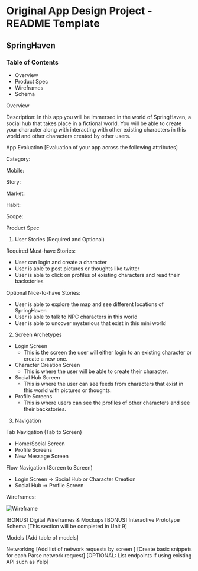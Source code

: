 # Original App Design Project - README Template

## SpringHaven

### Table of Contents
- Overview
- Product Spec
- Wireframes
- Schema

Overview

Description:
In this app you will be immersed in the world of SpringHaven, a social hub that takes place in a fictional world. You will be able to create your character along with interacting with other existing characters in this world and other characters created by other users.

App Evaluation
[Evaluation of your app across the following attributes]

Category:

Mobile:

Story:

Market:

Habit:

Scope:

Product Spec
1. User Stories (Required and Optional)
   
Required Must-have Stories:

- User can login and create a character
- User is able to post pictures or thoughts like twitter
- User is able to click on profiles of existing characters and read their backstories

Optional Nice-to-have Stories:

- User is able to explore the map and see different locations of SpringHaven
- User is able to talk to NPC characters in this world
- User is able to uncover mysterious that exist in this mini world

2. Screen Archetypes
- Login Screen
    - This is the screen the user will either login to an existing character or create a new one.
- Character Creation Screen
    - This is where the user will be able to create their character.
- Social Hub Screen
    - This is where the user can see feeds from characters that exist in this world with pictures or thoughts.
- Profile Screens
    - This is where users can see the profiles of other characters and see their backstories.

3. Navigation

Tab Navigation (Tab to Screen)
- Home/Social Screen
- Profile Screens
- New Message Screen

Flow Navigation (Screen to Screen)
 - Login Screen
=> Social Hub or Character Creation
 - Social Hub
=> Profile Screen

Wireframes:

![Wireframe](Wireframe.jpeg)


[BONUS] Digital Wireframes & Mockups
[BONUS] Interactive Prototype
Schema
[This section will be completed in Unit 9]

Models
[Add table of models]

Networking
[Add list of network requests by screen ]
[Create basic snippets for each Parse network request]
[OPTIONAL: List endpoints if using existing API such as Yelp]
